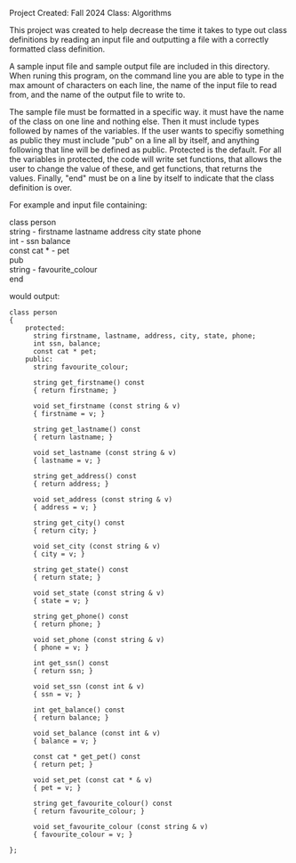 Project Created: Fall 2024
Class: Algorithms 

This project was created to help decrease the time it takes to type out class definitions by reading an input file and outputting a file with a correctly formatted class definition. 

A sample input file and sample output file are included in this directory. When runing this program, on the command line you are able to type in the max amount of characters on each line, the name of the input file to read from, and the name of the output file to write to. 

The sample file must be formatted in a specific way. it must have the name of the class on one line and nothing else. Then it must include types followed by names of the variables. If the user wants to specifiy something as public they must include "pub" on a line all by itself, and anything following that line will be defined as public. Protected is the default. For all the variables in protected, the code will write set functions, that allows the user to change the value of these, and get functions, that returns the values. Finally, "end" must be on a line by itself to indicate that the class definition is over. 


For example and input file containing:


class person  
string - firstname lastname address city state phone  
int - ssn balance  
const cat * - pet  
pub  
string - favourite_colour  
end  


would output:

```
class person
{
    protected:
      string firstname, lastname, address, city, state, phone;
      int ssn, balance;
      const cat * pet;
    public:
      string favourite_colour;

      string get_firstname() const
      { return firstname; }

      void set_firstname (const string & v)
      { firstname = v; }

      string get_lastname() const
      { return lastname; }

      void set_lastname (const string & v)
      { lastname = v; }

      string get_address() const
      { return address; }

      void set_address (const string & v)
      { address = v; }

      string get_city() const
      { return city; }

      void set_city (const string & v)
      { city = v; }

      string get_state() const
      { return state; }

      void set_state (const string & v)
      { state = v; }

      string get_phone() const
      { return phone; }

      void set_phone (const string & v)
      { phone = v; }

      int get_ssn() const
      { return ssn; }

      void set_ssn (const int & v)
      { ssn = v; }

      int get_balance() const
      { return balance; }

      void set_balance (const int & v)
      { balance = v; }

      const cat * get_pet() const
      { return pet; }

      void set_pet (const cat * & v)
      { pet = v; }

      string get_favourite_colour() const
      { return favourite_colour; }

      void set_favourite_colour (const string & v)
      { favourite_colour = v; }

};
```


